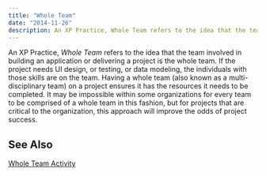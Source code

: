 ```yaml
---
title: "Whole Team"
date: "2014-11-26"
description: An XP Practice, Whole Team refers to the idea that the team involved in building an application or delivering a project is the whole team.
---
```


An XP Practice, _Whole Team_ refers to the idea that the team involved in building an application or delivering a project is the whole team. If the project needs UI design, or testing, or data modeling, the individuals with those skills are on the team. Having a whole team (also known as a multi-disciplinary team) on a project ensures it has the resources it needs to be completed. It may be impossible within some organizations for every team to be comprised of a whole team in this fashion, but for projects that are critical to the organization, this approach will improve the odds of project success.

## See Also

[Whole Team Activity](/practices/whole-team-activity/)
